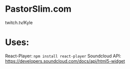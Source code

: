 # PastorSlim.com

twitch.tv/Kyle

# Uses:

React-Player: `npm install react-player`
Soundcloud API: https://developers.soundcloud.com/docs/api/html5-widget